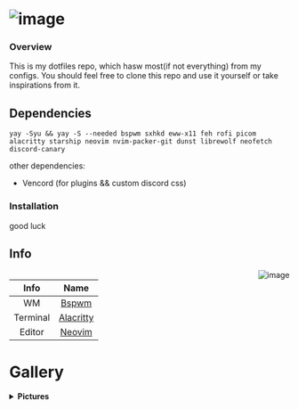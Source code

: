 # ![image](https://github.com/lyeexistindo/dotfiles/blob/main/Pictures/gallery/head.png?raw=true)
### Overview

This is my dotfiles repo, which hasw most(if not everything) from my configs.
You should feel free to clone this repo and use it yourself or take inspirations from it.

## Dependencies

    yay -Syu && yay -S --needed bspwm sxhkd eww-x11 feh rofi picom alacritty starship neovim nvim-packer-git dunst librewolf neofetch discord-canary

other dependencies:
- Vencord (for plugins && custom discord css)

### Installation
good luck

## **Info**
<img src="SOURCE" align="right" alt="image">

|Info |Name |
|:---:|:---:|
|WM|[Bspwm](https://github.com/baskerville/bspwm)|
|Terminal|[Alacritty](https://github.com/alacritty/alacritty)|
|Editor|[Neovim](https://github.com/neovim/neovim)|

# **Gallery**
<details>
<summary><b>Pictures</b></summary>
 
![image](SOURCE)
!!

</details>
